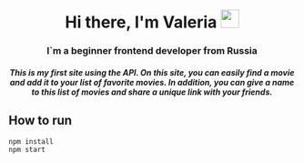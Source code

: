 <h1 align="center">Hi there, I'm Valeria
<img src="https://github.com/blackcater/blackcater/raw/main/images/Hi.gif" height="32"/></h1>
<h3 align="center">I`m a beginner frontend developer from Russia
<h5 align="center">This is my first site using the API. On this site, you can easily find a movie and add it to your list of favorite movies. In addition, you can give a name to this list of movies and share a unique link with your friends.<br/>


## How to run

```
npm install
npm start
```
